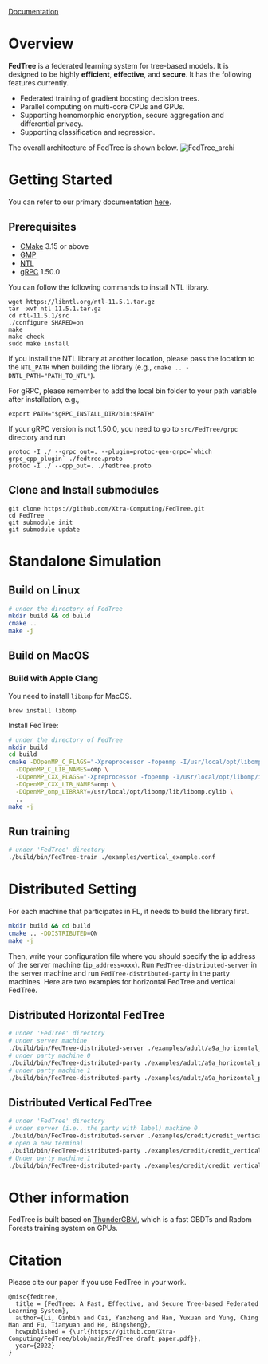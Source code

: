 [Documentation](https://fedtree.readthedocs.io/en/latest/index.html)

# Overview
**FedTree** is a federated learning system for tree-based models. It is designed to be highly **efficient**, **effective**,
and **secure**. It has the following features currently.

- Federated training of gradient boosting decision trees.
- Parallel computing on multi-core CPUs and GPUs.
- Supporting homomorphic encryption, secure aggregation and differential privacy.
- Supporting classification and regression.

The overall architecture of FedTree is shown below.
![FedTree_archi](./docs/source/images/fedtree_archi.png)

# Getting Started
You can refer to our primary documentation [here](https://fedtree.readthedocs.io/en/latest/index.html).
## Prerequisites
* [CMake](https://cmake.org/) 3.15 or above
* [GMP](https://gmplib.org/)
* [NTL](https://libntl.org/)
* [gRPC](https://grpc.io/docs/languages/cpp/quickstart/) 1.50.0

You can follow the following commands to install NTL library.

```
wget https://libntl.org/ntl-11.5.1.tar.gz
tar -xvf ntl-11.5.1.tar.gz
cd ntl-11.5.1/src
./configure SHARED=on
make
make check
sudo make install
```


If you install the NTL library at another location, please pass the location to the `NTL_PATH` when building the library (e.g., `cmake .. -DNTL_PATH="PATH_TO_NTL"`).

For gRPC, please remember to add the local bin folder to your path variable after installation, e.g.,

```
export PATH="$gRPC_INSTALL_DIR/bin:$PATH"
```

If your gRPC version is not 1.50.0, you need to go to `src/FedTree/grpc` directory and run
```
protoc -I ./ --grpc_out=. --plugin=protoc-gen-grpc=`which grpc_cpp_plugin` ./fedtree.proto
protoc -I ./ --cpp_out=. ./fedtree.proto
```

## Clone and Install submodules
```
git clone https://github.com/Xtra-Computing/FedTree.git
cd FedTree
git submodule init
git submodule update
```
# Standalone Simulation

## Build on Linux

```bash
# under the directory of FedTree
mkdir build && cd build 
cmake ..
make -j
```

## Build on MacOS

### Build with Apple Clang

You need to install ```libomp``` for MacOS.
```
brew install libomp
```

Install FedTree:
```bash
# under the directory of FedTree
mkdir build
cd build
cmake -DOpenMP_C_FLAGS="-Xpreprocessor -fopenmp -I/usr/local/opt/libomp/include" \
  -DOpenMP_C_LIB_NAMES=omp \
  -DOpenMP_CXX_FLAGS="-Xpreprocessor -fopenmp -I/usr/local/opt/libomp/include" \
  -DOpenMP_CXX_LIB_NAMES=omp \
  -DOpenMP_omp_LIBRARY=/usr/local/opt/libomp/lib/libomp.dylib \
  ..
make -j
```

## Run training
```bash
# under 'FedTree' directory
./build/bin/FedTree-train ./examples/vertical_example.conf
```


# Distributed Setting
For each machine that participates in FL, it needs to build the library first.
```bash
mkdir build && cd build
cmake .. -DDISTRIBUTED=ON
make -j
```
Then, write your configuration file where you should specify the ip address of the server machine (`ip_address=xxx`). Run `FedTree-distributed-server` in the server machine and run `FedTree-distributed-party` in the party machines. 
Here are two examples for horizontal FedTree and vertical FedTree.

[//]: # (export CPLUS_INCLUDE_PATH=./build/_deps/grpc-src/include/:$CPLUS_INCLUDE_PATH)
[//]: # (export CPLUS_INCLUDE_PATH=./build/_deps/grpc-src/third_party/protobuf/src/:$CPLUS_INCLUDE_PATH)

## Distributed Horizontal FedTree
```bash
# under 'FedTree' directory
# under server machine
./build/bin/FedTree-distributed-server ./examples/adult/a9a_horizontal_server.conf
# under party machine 0
./build/bin/FedTree-distributed-party ./examples/adult/a9a_horizontal_p0.conf 0
# under party machine 1
./build/bin/FedTree-distributed-party ./examples/adult/a9a_horizontal_p1.conf 1
```

## Distributed Vertical FedTree
```bash
# under 'FedTree' directory
# under server (i.e., the party with label) machine 0
./build/bin/FedTree-distributed-server ./examples/credit/credit_vertical_p0_withlabel.conf
# open a new terminal
./build/bin/FedTree-distributed-party ./examples/credit/credit_vertical_p0_withlabel.conf 0
# Under party machine 1
./build/bin/FedTree-distributed-party ./examples/credit/credit_vertical_p1.conf 1
```

# Other information
FedTree is built based on [ThunderGBM](https://github.com/Xtra-Computing/thundergbm), which is a fast GBDTs and Radom Forests training system on GPUs.

# Citation
Please cite our paper if you use FedTree in your work.
```
@misc{fedtree,
  title = {FedTree: A Fast, Effective, and Secure Tree-based Federated Learning System},
  author={Li, Qinbin and Cai, Yanzheng and Han, Yuxuan and Yung, Ching Man and Fu, Tianyuan and He, Bingsheng},
  howpublished = {\url{https://github.com/Xtra-Computing/FedTree/blob/main/FedTree_draft_paper.pdf}},
  year={2022}
}
```


